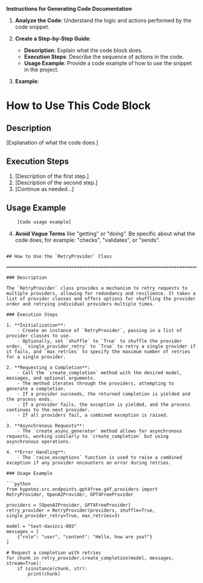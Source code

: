 **Instructions for Generating Code Documentation**

1. **Analyze the Code**: Understand the logic and actions performed by the code snippet.

2. **Create a Step-by-Step Guide**:
    - **Description**: Explain what the code block does.
    - **Execution Steps**: Describe the sequence of actions in the code.
    - **Usage Example**: Provide a code example of how to use the snippet in the project.

3. **Example**:

How to Use This Code Block
=========================================================================================

Description
-------------------------
[Explanation of what the code does.]

Execution Steps
-------------------------
1. [Description of the first step.]
2. [Description of the second step.]
3. [Continue as needed...]

Usage Example
-------------------------

```python
    [Code usage example]
```

4. **Avoid Vague Terms** like "getting" or "doing". Be specific about what the code does, for example: "checks", "validates", or "sends".
```

## How to Use the `RetryProvider` Class

=========================================================================================

### Description

The `RetryProvider` class provides a mechanism to retry requests to multiple providers, allowing for redundancy and resilience. It takes a list of provider classes and offers options for shuffling the provider order and retrying individual providers multiple times.

### Execution Steps

1. **Initialization**:
    - Create an instance of `RetryProvider`, passing in a list of provider classes to use.
    - Optionally, set `shuffle` to `True` to shuffle the provider order, `single_provider_retry` to `True` to retry a single provider if it fails, and `max_retries` to specify the maximum number of retries for a single provider.

2. **Requesting a Completion**:
    - Call the `create_completion` method with the desired model, messages, and optional arguments.
    - The method iterates through the providers, attempting to generate a completion. 
    - If a provider succeeds, the returned completion is yielded and the process ends.
    - If a provider fails, the exception is yielded, and the process continues to the next provider.
    - If all providers fail, a combined exception is raised.

3. **Asynchronous Requests**:
    - The `create_async_generator` method allows for asynchronous requests, working similarly to `create_completion` but using asynchronous operations. 

4. **Error Handling**:
    - The `raise_exceptions` function is used to raise a combined exception if any provider encounters an error during retries. 

### Usage Example

```python
from hypotez.src.endpoints.gpt4free.g4f.providers import RetryProvider, OpenAIProvider, GPT4FreeProvider

providers = [OpenAIProvider, GPT4FreeProvider]
retry_provider = RetryProvider(providers, shuffle=True, single_provider_retry=True, max_retries=3)

model = "text-davinci-003"
messages = [
    {"role": "user", "content": "Hello, how are you?"}
]

# Request a completion with retries
for chunk in retry_provider.create_completion(model, messages, stream=True):
    if isinstance(chunk, str):
        print(chunk)